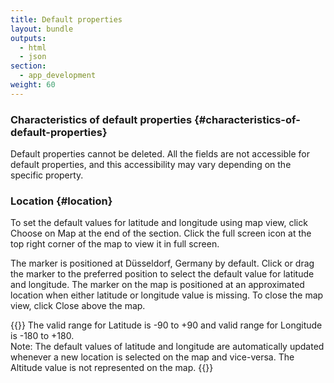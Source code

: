 ```yaml
---
title: Default properties
layout: bundle
outputs:
  - html
  - json
section:
  - app_development
weight: 60
---
```


### Characteristics of default properties {#characteristics-of-default-properties}

Default properties cannot be deleted. All the fields are not accessible for default properties, and this accessibility may vary depending on the specific property.

### Location {#location}

To set the default values for latitude and longitude using map view, click Choose on Map at the end of the section. Click the full screen icon at the top right corner of the map to view it in full screen.

The marker is positioned at D&uuml;sseldorf, Germany by default. Click or drag the marker to the preferred position to select the default value for latitude and longitude. The marker on the map is positioned at an approximated location when either latitude or longitude value is missing. To close the map view, click Close above the map.

{{<c8y-admon-info>}}
The valid range for Latitude is -90 to +90 and valid range for Longitude is -180 to +180. <br>
Note: The default values of latitude and longitude are automatically updated whenever a new location is selected on the map and vice-versa. The Altitude value is not represented on the map.
{{</c8y-admon-info>}}
